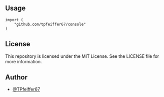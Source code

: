 ## Usage

```golang
import (
    "github.com/tpfeiffer67/console"
)
```

## License

This repository is licensed under the MIT License. See the LICENSE file for more information.


## Author

- [@TPfeiffer67](https://www.github.com/TPfeiffer67)
